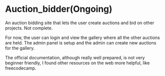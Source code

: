 # Auction_bidder(Ongoing)
An auction bidding site that lets the user create auctions and bid on other projects. Not complete.

For now, the user can login and view the gallery where all the other auctions are held. The admin panel is setup and the admin can create new auctions for the gallery.

The official documentation, although really well prepared, is not very beginner friendly, I found other resources on the web more helpful, like freecodecamp.
